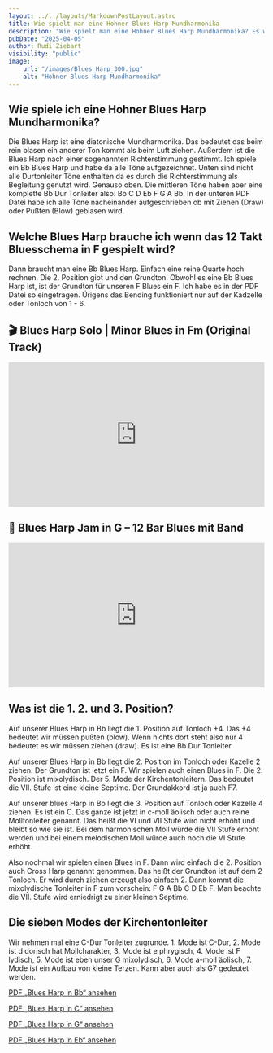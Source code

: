 ```yaml
---
layout: ../../layouts/MarkdownPostLayout.astro
title: Wie spielt man eine Hohner Blues Harp Mundharmonika
description: "Wie spielt man eine Hohner Blues Harp Mundharmonika? Es werden die 3 Positionen auf der Blues Harp erklärt. Welche Blues Harp muß ich bei einem Blues in F nehmen? Ebenso wird die Blues Tonleiter in F genau gezeigt und wo man sie spielen muss."
pubDate: "2025-04-05"
author: Rudi Ziebart
visibility: "public"
image:
    url: "/images/Blues_Harp_300.jpg"
    alt: "Hohner Blues Harp Mundharmonika"
---
```

## Wie spiele ich eine Hohner Blues Harp Mundharmonika?
<p>
Die Blues Harp ist eine diatonische Mundharmonika. Das bedeutet das beim rein blasen ein anderer Ton kommt als beim Luft ziehen. Außerdem ist die Blues Harp nach einer sogenannten Richterstimmung gestimmt. Ich spiele ein Bb Blues Harp und habe da alle Töne aufgezeichnet. Unten sind nicht alle Durtonleiter Töne enthalten da es durch die Richterstimmung als Begleitung genutzt wird. Genauso oben. Die mittleren Töne haben aber eine komplette Bb Dur Tonleiter also: Bb C D Eb F G A Bb. In der unteren PDF Datei habe ich alle Töne nacheinander aufgeschrieben ob mit Ziehen (Draw) oder Pußten (Blow) geblasen wird.
</p>

## Welche Blues Harp brauche ich wenn das 12 Takt Bluesschema in F gespielt wird?
<p>
Dann braucht man eine Bb Blues Harp. Einfach eine reine Quarte hoch rechnen. Die 2. Position gibt und den Grundton. Obwohl es eine Bb Blues Harp ist, ist der Grundton für unseren F Blues ein F. Ich habe es in der PDF Datei so eingetragen. Ürigens das Bending funktioniert nur auf der Kadzelle oder Tonloch von 1 - 6.
</p>

<h2>🎬 Blues Harp Solo | Minor Blues in Fm (Original Track)</h2>

<div style="position:relative; padding-bottom:56.25%; height:0; overflow:hidden; max-width:100%;">
  <iframe 
    src="https://www.youtube.com/embed/UBnLFchsIQY" 
    title="Blues Harp Solo | Minor Blues in Fm (Original Track)" 
    style="position:absolute; top:0; left:0; width:100%; height:100%;" 
    frameborder="0" 
    allow="accelerometer; autoplay; clipboard-write; encrypted-media; gyroscope; picture-in-picture" 
    allowfullscreen>
  </iframe>
</div>

<h2>🎵 Blues Harp Jam in G – 12 Bar Blues mit Band</h2>

<div style="position:relative; padding-bottom:56.25%; height:0; overflow:hidden; max-width:100%;">
  <iframe 
    src="https://www.youtube.com/embed/1FpuGznIIOc" 
    title="Blues Harp Jam in G – 12 Bar Blues mit Band" 
    style="position:absolute; top:0; left:0; width:100%; height:100%;" 
    frameborder="0" 
    allow="accelerometer; autoplay; clipboard-write; encrypted-media; gyroscope; picture-in-picture" 
    allowfullscreen>
  </iframe>
</div>

## Was ist die 1. 2. und 3. Position?
<p>
Auf unserer Blues Harp in Bb liegt die 1. Position auf Tonloch +4. Das +4 bedeutet wir müssen pußten (blow). Wenn nichts dort steht also nur 4 bedeutet es wir müssen ziehen (draw). Es ist eine Bb Dur Tonleiter.
</p>
<p>
Auf unserer Blues Harp in Bb liegt die 2. Position im Tonloch oder Kazelle 2 ziehen. Der Grundton ist jetzt ein F. Wir spielen auch einen Blues in F. Die 2. Position ist mixolydisch. Der 5. Mode der Kirchentonleitern. Das bedeutet die VII. Stufe ist eine kleine Septime. Der Grundakkord ist ja auch F7.
</p>
<p>
Auf unserer blues Harp in Bb liegt die 3. Position auf Tonloch oder Kazelle 4 ziehen. Es ist ein C. Das ganze ist jetzt in c-moll äolisch oder auch reine Molltonleiter genannt. Das heißt die VI und VII Stufe wird nicht erhöht und bleibt so wie sie ist. Bei dem harmonischen Moll würde die VII Stufe erhöht werden und bei einem melodischen Moll würde auch noch die VI Stufe erhöht.
</p>
<p>
Also nochmal wir spielen einen Blues in F. Dann wird einfach die 2. Position auch Cross Harp genannt genommen. Das heißt der Grundton ist auf dem 2 Tonloch. Er wird durch ziehen erzeugt also einfach 2. Dann kommt die mixolydische Tonleiter in F zum vorschein: F G A Bb C D Eb F. Man beachte die VII. Stufe wird erniedrigt zu einer kleinen Septime.
</p>

## Die sieben Modes der Kirchentonleiter
<p>
Wir nehmen mal eine C-Dur Tonleiter zugrunde. 1. Mode ist C-Dur, 2. Mode ist d dorisch hat Mollcharakter, 3. Mode ist e phrygisch, 4. Mode ist F lydisch, 5. Mode ist eben unser G mixolydisch, 6. Mode a-moll äolisch, 7. Mode ist ein Aufbau von kleine Terzen. Kann aber auch als G7 gedeutet werden.
</p>

<p>
  <a href="../../bilder/Blues%20Harp%20in%20Bb.pdf" target="_blank" rel="noopener" class="pdf-button">
    PDF „Blues Harp in Bb“ ansehen
  </a>
</p>

<p>
  <a href="../../bilder/Blues%20Harp%20in%20C.pdf" target="_blank" rel="noopener" class="pdf-button">
    PDF „Blues Harp in C“ ansehen
  </a>
</p>

<p>
  <a href="../../bilder/Blues%20Harp%20in%20G.pdf" target="_blank" rel="noopener" class="pdf-button">
    PDF „Blues Harp in G“ ansehen
  </a>
</p>

<p>
  <a href="../../bilder/Blues%20Harp%20in%20Eb.pdf" target="_blank" rel="noopener" class="pdf-button">
    PDF „Blues Harp in Eb“ ansehen
  </a>
</p>